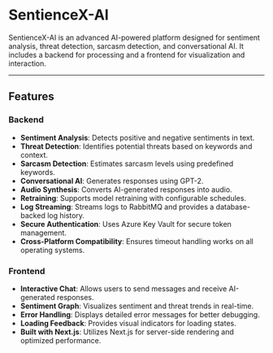 # SentienceX-AI

SentienceX-AI is an advanced AI-powered platform designed for sentiment analysis, threat detection, sarcasm detection, and conversational AI. It includes a backend for processing and a frontend for visualization and interaction.

---

## Features

### Backend
- **Sentiment Analysis**: Detects positive and negative sentiments in text.
- **Threat Detection**: Identifies potential threats based on keywords and context.
- **Sarcasm Detection**: Estimates sarcasm levels using predefined keywords.
- **Conversational AI**: Generates responses using GPT-2.
- **Audio Synthesis**: Converts AI-generated responses into audio.
- **Retraining**: Supports model retraining with configurable schedules.
- **Log Streaming**: Streams logs to RabbitMQ and provides a database-backed log history.
- **Secure Authentication**: Uses Azure Key Vault for secure token management.
- **Cross-Platform Compatibility**: Ensures timeout handling works on all operating systems.

### Frontend
- **Interactive Chat**: Allows users to send messages and receive AI-generated responses.
- **Sentiment Graph**: Visualizes sentiment and threat trends in real-time.
- **Error Handling**: Displays detailed error messages for better debugging.
- **Loading Feedback**: Provides visual indicators for loading states.
- **Built with Next.js**: Utilizes Next.js for server-side rendering and optimized performance.